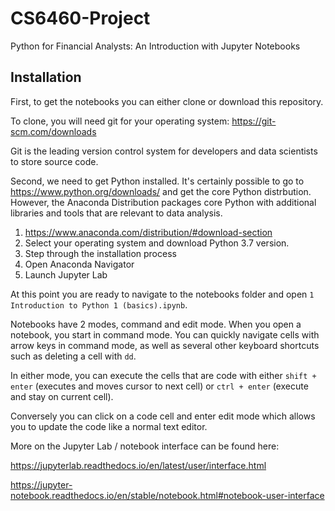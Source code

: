 # CS6460-Project
Python for Financial Analysts: An Introduction with Jupyter Notebooks

## Installation

First, to get the notebooks you can either clone or download this repository.

To clone, you will need git for your operating system: https://git-scm.com/downloads

Git is the leading version control system for developers and data scientists to store source code.

Second, we need to get Python installed. It's certainly possible to go to https://www.python.org/downloads/ and get the core Python distrbution. However, the Anaconda Distribution packages core Python with additional libraries and tools that are relevant to data analysis.

1. https://www.anaconda.com/distribution/#download-section
2. Select your operating system and download Python 3.7 version.
3. Step through the installation process
4. Open Anaconda Navigator
5. Launch Jupyter Lab

At this point you are ready to navigate to the notebooks folder and open `1 Introduction to Python 1 (basics).ipynb`.

Notebooks have 2 modes, command and edit mode. When you open a notebook, you start in command mode. You can quickly navigate cells with arrow keys in command mode, as well as several other keyboard shortcuts such as deleting a cell with `dd`.

In either mode, you can execute the cells that are code with either `shift + enter` (executes and moves cursor to next cell) or `ctrl + enter` (execute and stay on current cell).

Conversely you can click on a code cell and enter edit mode which allows you to update the code like a normal text editor.

More on the Jupyter Lab / notebook interface can be found here:

https://jupyterlab.readthedocs.io/en/latest/user/interface.html

https://jupyter-notebook.readthedocs.io/en/stable/notebook.html#notebook-user-interface

